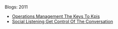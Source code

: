 Blogs: 2011

* [Operations Management  The Keys To Kpis](resources/faqs/external-content/blogs/2011/operations-management--the-keys-to-kpis.md)
* [Social Listening  Get Control Of The Conversation](resources/faqs/external-content/blogs/2011/social-listening--get-control-of-the-conversation.md)

